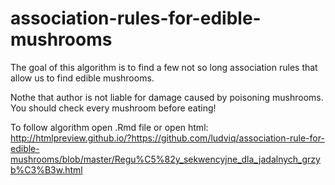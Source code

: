 # association-rules-for-edible-mushrooms
The goal of this algorithm is to find a few not so long association rules that allow us to find edible mushrooms.

Nothe that author is not liable for damage caused by poisoning mushrooms. You should check every mushroom before eating!

To follow algorithm open .Rmd file or open html: http://htmlpreview.github.io/?https://github.com/ludviq/association-rule-for-edible-mushrooms/blob/master/Regu%C5%82y_sekwencyjne_dla_jadalnych_grzyb%C3%B3w.html